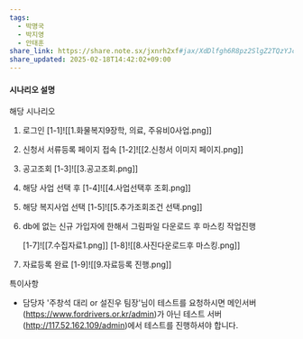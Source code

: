 ```yaml
---
tags:
  - 박명국
  - 박지영
  - 안태훈
share_link: https://share.note.sx/jxnrh2xf#jax/XdDlfgh6R8pz2SlgZ2TQzYJcAhFoiz7K6w7/brI
share_updated: 2025-02-18T14:42:02+09:00
---
```


#### 시나리오 설명
해당 시나리오

1. 로그인
	[1-1]![[1.화물복지9장학, 의료, 주유비0사업.png]]
2. 신청서 서류등록 페이지 접속
	[1-2]![[2.신청서 이미지 페이지.png]]
3. 공고조회
	[1-3]![[3.공고조회.png]]
4. 해당 사업 선택 후
	[1-4]![[4.사업선택후 조회.png]]

5. 해당 복지사업 선택
	[1-5]![[5.추가조회조건 선택.png]]
6. db에 없는 신규 가입자에 한해서 그림파일 다운로드 후 마스킹 작업진행 

	[1-7]![[7.수집자료1.png]]
	[1-8]![[8.사진다운로드후 마스킹.png]]
7. 자료등록 완료
	[1-9]![[9.자료등록 진행.png]]

특이사항
- 담당자 '주창석 대리 or 설진우 팀장'님이 테스트를 요청하시면  메인서버(https://www.fordrivers.or.kr/admin)가 아닌 테스트 서버(http://117.52.162.109/admin)에서 테스트를 진행하셔야 합니다. 